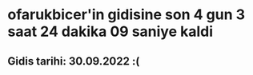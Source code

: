 # ofarukbicer'in gidisine son 4 gun 3 saat 24 dakika 09 saniye kaldi

## Gidis tarihi: 30.09.2022 :(